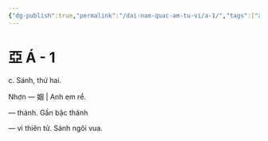 ```yaml
---
{"dg-publish":true,"permalink":"/dai-nam-quac-am-tu-vi/a-1/","tags":["âm-tự-vị"],"created":"2025-08-16T13:46:42.575+07:00"}
---
```


# 亞 Á - 1

c. Sánh, thứ hai.


Nhơn — 姻 | Anh em rể.

— thánh. Gần bậc thánh

— vì thiên tử. Sánh ngôi vua.